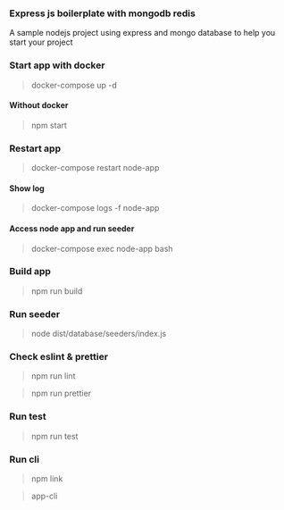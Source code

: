 ### Express js boilerplate with mongodb redis

A sample nodejs project using express and mongo database to help you start your project

### Start app with docker

> docker-compose up -d

#### Without docker

> npm start

### Restart app

> docker-compose restart node-app

#### Show log

> docker-compose logs -f node-app

#### Access node app and run seeder

> docker-compose exec node-app bash

### Build app

> npm run build

### Run seeder

> node dist/database/seeders/index.js

### Check eslint & prettier

> npm run lint

> npm run prettier

### Run test

> npm run test

### Run cli

> npm link

> app-cli

